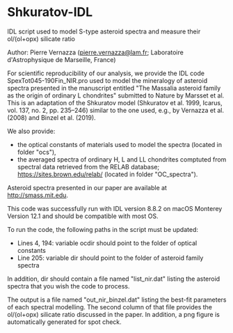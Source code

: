 # Shkuratov-IDL
IDL script used to model S-type asteroid spectra and measure their ol/(ol+opx) silicate ratio

Author: Pierre Vernazza (pierre.vernazza@lam.fr; Laboratoire d'Astrophysique de Marseille, France)

For scientific reproducibility of our analysis, we provide the IDL code SpexTot045-190Fin_NIR.pro used to model the mineralogy of asteroid spectra presented in the manuscript entitled "The Massalia asteroid family as the origin of ordinary L chondrites" submitted to Nature by Marsset et al. This is an adaptation of the Shkuratov model (Shkuratov et al. 1999, Icarus, vol. 137, no. 2, pp. 235–246) similar to the one used, e.g., by Vernazza et al. (2008) and Binzel et al. (2019).

We also provide:
- the optical constants of materials used to model the spectra (located in folder "ocs"),
- the averaged spectra of ordinary H, L and LL chondrites comptuted from spectral data retrieved from the RELAB database; https://sites.brown.edu/relab/ (located in folder "OC_spectra").

Asteroid spectra presented in our paper are available at http://smass.mit.edu.

This code was successfully run with IDL version 8.8.2 on macOS Monterey Version 12.1 and should be compatible with most OS.

To run the code, the following paths in the script must be updated:
- Lines 4, 194: variable ocdir should point to the folder of optical constants
- Line 205: variable dir should point to the folder of asteroid family spectra 

In addition, dir should contain a file named "list_nir.dat" listing the asteroid spectra that you wish the code to process. 

The output is a file named "out_nir_binzel.dat" listing the best-fit parameters of each spectral modelling. The second column of that file provides the ol/(ol+opx) silicate ratio discussed in the paper. In addition, a png figure is automatically generated for spot check. 
